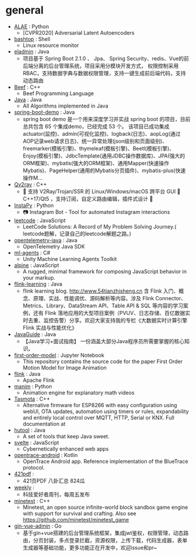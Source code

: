 # general
- [ALAE](https://github.com/podgorskiy/ALAE) : Python
  - [CVPR2020] Adversarial Latent Autoencoders
- [bashtop](https://github.com/aristocratos/bashtop) : Shell
  - Linux resource monitor
- [eladmin](https://github.com/elunez/eladmin) : Java
  - 项目基于 Spring Boot 2.1.0 、 Jpa、 Spring Security、redis、Vue的前后端分离的后台管理系统，项目采用分模块开发方式， 权限控制采用 RBAC，支持数据字典与数据权限管理，支持一键生成前后端代码，支持动态路由
- [Beef](https://github.com/beefytech/Beef) : C++
  - Beef Programming Language
- [Java](https://github.com/TheAlgorithms/Java) : Java
  - All Algorithms implemented in Java
- [spring-boot-demo](https://github.com/xkcoding/spring-boot-demo) : Java
  - spring boot demo 是一个用来深度学习并实战 spring boot 的项目，目前总共包含 65 个集成demo，已经完成 53 个。 该项目已成功集成 actuator(监控)、admin(可视化监控)、logback(日志)、aopLog(通过AOP记录web请求日志)、统一异常处理(json级别和页面级别)、freemarker(模板引擎)、thymeleaf(模板引擎)、Beetl(模板引擎)、Enjoy(模板引擎)、JdbcTemplate(通用JDBC操作数据库)、JPA(强大的ORM框架)、mybatis(强大的ORM框架)、通用Mapper(快速操作Mybatis)、PageHelper(通用的Mybatis分页插件)、mybatis-plus(快速操作M…
- [Qv2ray](https://github.com/Qv2ray/Qv2ray) : C++
  - 🌟 支持 V2Ray/Trojan/SSR 的 Linux/Windows/macOS 跨平台 GUI 🔨 C++17/Qt5 ，支持订阅，自定义路由编辑，插件式设计 🌟
- [InstaPy](https://github.com/timgrossmann/InstaPy) : Python
  - 📷 Instagram Bot - Tool for automated Instagram interactions
- [leetcode](https://github.com/azl397985856/leetcode) : JavaScript
  - LeetCode Solutions: A Record of My Problem Solving Journey.( leetcode题解，记录自己的leetcode解题之路。)
- [opentelemetry-java](https://github.com/open-telemetry/opentelemetry-java) : Java
  - OpenTelemetry Java SDK
- [ml-agents](https://github.com/Unity-Technologies/ml-agents) : C#
  - Unity Machine Learning Agents Toolkit
- [alpine](https://github.com/alpinejs/alpine) : JavaScript
  - A rugged, minimal framework for composing JavaScript behavior in your markup.
- [flink-learning](https://github.com/zhisheng17/flink-learning) : Java
  - flink learning blog. http://www.54tianzhisheng.cn 含 Flink 入门、概念、原理、实战、性能调优、源码解析等内容。涉及 Flink Connector、Metrics、Library、DataStream API、Table API & SQL 等内容的学习案例，还有 Flink 落地应用的大型项目案例（PVUV、日志存储、百亿数据实时去重、监控告警）分享。欢迎大家支持我的专栏《大数据实时计算引擎 Flink 实战与性能优化》
- [JavaGuide](https://github.com/Snailclimb/JavaGuide) : Java
  - 【Java学习+面试指南】 一份涵盖大部分Java程序员所需要掌握的核心知识。
- [first-order-model](https://github.com/AliaksandrSiarohin/first-order-model) : Jupyter Notebook
  - This repository contains the source code for the paper First Order Motion Model for Image Animation
- [flink](https://github.com/apache/flink) : Java
  - Apache Flink
- [manim](https://github.com/3b1b/manim) : Python
  - Animation engine for explanatory math videos
- [Tasmota](https://github.com/arendst/Tasmota) : C++
  - Alternative firmware for ESP8266 with easy configuration using webUI, OTA updates, automation using timers or rules, expandability and entirely local control over MQTT, HTTP, Serial or KNX. Full documentation at
- [hutool](https://github.com/looly/hutool) : Java
  - A set of tools that keep Java sweet.
- [svelte](https://github.com/sveltejs/svelte) : JavaScript
  - Cybernetically enhanced web apps
- [opentrace-android](https://github.com/opentrace-community/opentrace-android) : Kotlin
  - OpenTrace Android app. Reference implementation of the BlueTrace protocol.
- [421pdf](https://github.com/yuanguangxin/421pdf) : 
  - 421页PDF 八卦汇总 824瓜
- [weekly](https://github.com/ruanyf/weekly) : 
  - 科技爱好者周刊，每周五发布
- [minetest](https://github.com/minetest/minetest) : C++
  - Minetest, an open source infinite-world block sandbox game engine with support for survival and crafting. Also see https://github.com/minetest/minetest_game
- [gin-vue-admin](https://github.com/flipped-aurora/gin-vue-admin) : Go
  - 基于gin+vue搭建的后台管理系统框架，集成jwt鉴权，权限管理，动态路由，分页封装，多点登录拦截，资源权限，上传下载，代码生成器，表单生成器等基础功能，更多功能正在开发中，欢迎issue和pr~
